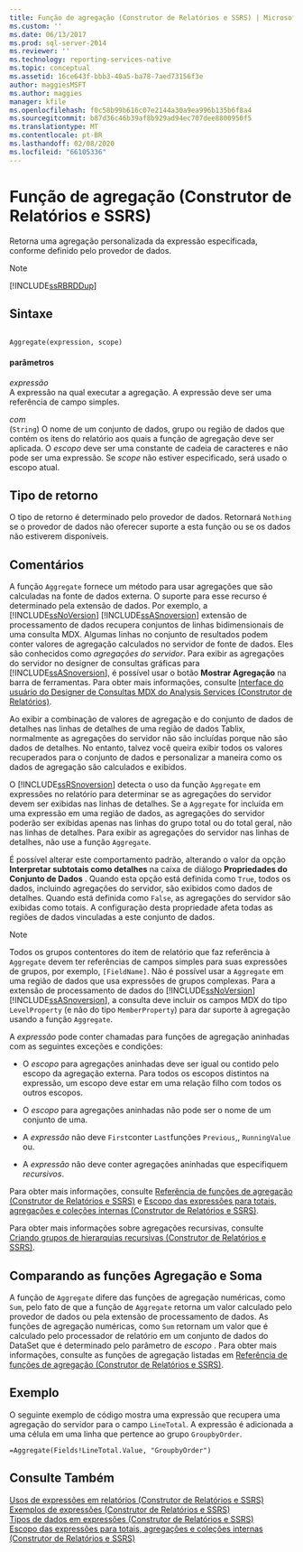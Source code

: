 ```yaml
---
title: Função de agregação (Construtor de Relatórios e SSRS) | Microsoft Docs
ms.custom: ''
ms.date: 06/13/2017
ms.prod: sql-server-2014
ms.reviewer: ''
ms.technology: reporting-services-native
ms.topic: conceptual
ms.assetid: 16ce643f-bbb3-40a5-ba78-7aed73156f3e
author: maggiesMSFT
ms.author: maggies
manager: kfile
ms.openlocfilehash: f0c58b99b616c07e2144a30a9ea996b135b6f8a4
ms.sourcegitcommit: b87d36c46b39af8b929ad94ec707dee8800950f5
ms.translationtype: MT
ms.contentlocale: pt-BR
ms.lasthandoff: 02/08/2020
ms.locfileid: "66105336"
---
```

# <a name="aggregate-function-report-builder-and-ssrs"></a>Função de agregação (Construtor de Relatórios e SSRS)
  Retorna uma agregação personalizada da expressão especificada, conforme definido pelo provedor de dados.  
  
> [!NOTE]  
>  [!INCLUDE[ssRBRDDup](../../includes/ssrbrddup-md.md)]  
  
## <a name="syntax"></a>Sintaxe  
  
```  
  
Aggregate(expression, scope)  
```  
  
#### <a name="parameters"></a>parâmetros  
 *expressão*  
 A expressão na qual executar a agregação. A expressão deve ser uma referência de campo simples.  
  
 *com*  
 (`String`) O nome de um conjunto de dados, grupo ou região de dados que contém os itens do relatório aos quais a função de agregação deve ser aplicada. O *escopo* deve ser uma constante de cadeia de caracteres e não pode ser uma expressão. Se *scope* não estiver especificado, será usado o escopo atual.  
  
## <a name="return-type"></a>Tipo de retorno  
 O tipo de retorno é determinado pelo provedor de dados. Retornará `Nothing` se o provedor de dados não oferecer suporte a esta função ou se os dados não estiverem disponíveis.  
  
## <a name="remarks"></a>Comentários  
 A função `Aggregate` fornece um método para usar agregações que são calculadas na fonte de dados externa. O suporte para esse recurso é determinado pela extensão de dados. Por exemplo, a [!INCLUDE[ssNoVersion](../../includes/ssnoversion-md.md)] [!INCLUDE[ssASnoversion](../../includes/ssasnoversion-md.md)] extensão de processamento de dados recupera conjuntos de linhas bidimensionais de uma consulta MDX. Algumas linhas no conjunto de resultados podem conter valores de agregação calculados no servidor de fonte de dados. Eles são conhecidos como *agregações do servidor*. Para exibir as agregações do servidor no designer de consultas gráficas para [!INCLUDE[ssASnoversion](../../includes/ssasnoversion-md.md)], é possível usar o botão **Mostrar Agregação** na barra de ferramentas. Para obter mais informações, consulte [Interface do usuário do Designer de Consultas MDX do Analysis Services &#40;Construtor de Relatórios&#41;](../analysis-services-mdx-query-designer-user-interface-report-builder.md).  
  
 Ao exibir a combinação de valores de agregação e do conjunto de dados de detalhes nas linhas de detalhes de uma região de dados Tablix, normalmente as agregações do servidor não são incluídas porque não são dados de detalhes. No entanto, talvez você queira exibir todos os valores recuperados para o conjunto de dados e personalizar a maneira como os dados de agregação são calculados e exibidos.  
  
 O [!INCLUDE[ssRSnoversion](../../includes/ssrsnoversion-md.md)] detecta o uso da função `Aggregate` em expressões no relatório para determinar se as agregações do servidor devem ser exibidas nas linhas de detalhes. Se a `Aggregate` for incluída em uma expressão em uma região de dados, as agregações do servidor poderão ser exibidas apenas nas linhas do grupo total ou do total geral, não nas linhas de detalhes. Para exibir as agregações do servidor nas linhas de detalhes, não use a função `Aggregate`.  
  
 É possível alterar este comportamento padrão, alterando o valor da opção **Interpretar subtotais como detalhes** na caixa de diálogo **Propriedades do Conjunto de Dados** . Quando esta opção está definida como `True`, todos os dados, incluindo agregações do servidor, são exibidos como dados de detalhes. Quando está definida como `False`, as agregações do servidor são exibidas como totais. A configuração desta propriedade afeta todas as regiões de dados vinculadas a este conjunto de dados.  
  
> [!NOTE]  
>  Todos os grupos contentores do item de relatório que faz referência à `Aggregate` devem ter referências de campos simples para suas expressões de grupos, por exemplo, `[FieldName]`. Não é possível usar a `Aggregate` em uma região de dados que usa expressões de grupos complexas. Para a extensão de processamento de dados do [!INCLUDE[ssNoVersion](../../includes/ssnoversion-md.md)][!INCLUDE[ssASnoversion](../../includes/ssasnoversion-md.md)], a consulta deve incluir os campos MDX do tipo `LevelProperty` (e não do tipo `MemberProperty`) para dar suporte à agregação usando a função `Aggregate`.  
  
 A *expressão* pode conter chamadas para funções de agregação aninhadas com as seguintes exceções e condições:  
  
-   O *escopo* para agregações aninhadas deve ser igual ou contido pelo escopo da agregação externa. Para todos os escopos distintos na expressão, um escopo deve estar em uma relação filho com todos os outros escopos.  
  
-   O *escopo* para agregações aninhadas não pode ser o nome de um conjunto de uma.  
  
-   A *expressão* não deve `First`conter `Last`funções `Previous`,, `RunningValue` ou.  
  
-   A *expressão* não deve conter agregações aninhadas que especifiquem *recursivos*.  
  
 Para obter mais informações, consulte [Referência de funções de agregação &#40;Construtor de Relatórios e SSRS&#41;](report-builder-functions-aggregate-functions-reference.md) e [Escopo das expressões para totais, agregações e coleções internas &#40;Construtor de Relatórios e SSRS&#41;](expression-scope-for-totals-aggregates-and-built-in-collections.md).  
  
 Para obter mais informações sobre agregações recursivas, consulte [Criando grupos de hierarquias recursivas &#40;Construtor de Relatórios e SSRS&#41;](creating-recursive-hierarchy-groups-report-builder-and-ssrs.md).  
  
## <a name="comparing-the-aggregate-and-sum-functions"></a>Comparando as funções Agregação e Soma  
 A função de `Aggregate` difere das funções de agregação numéricas, como `Sum`, pelo fato de que a função de `Aggregate` retorna um valor calculado pelo provedor de dados ou pela extensão de processamento de dados. As funções de agregação numéricas, como `Sum` retornam um valor que é calculado pelo processador de relatório em um conjunto de dados do DataSet que é determinado pelo parâmetro de *escopo* . Para obter mais informações, consulte as funções de agregação listadas em [Referência de funções de agregação &#40;Construtor de Relatórios e SSRS&#41;](report-builder-functions-aggregate-functions-reference.md).  
  
## <a name="example"></a>Exemplo  
 O seguinte exemplo de código mostra uma expressão que recupera uma agregação do servidor para o campo `LineTotal`. A expressão é adicionada a uma célula em uma linha que pertence ao grupo `GroupbyOrder`.  
  
```  
=Aggregate(Fields!LineTotal.Value, "GroupbyOrder")  
```  
  
## <a name="see-also"></a>Consulte Também  
 [Usos de expressões em relatórios &#40;Construtor de Relatórios e SSRS&#41;](expression-uses-in-reports-report-builder-and-ssrs.md)   
 [Exemplos de expressões &#40;Construtor de Relatórios e SSRS&#41;](expression-examples-report-builder-and-ssrs.md)   
 [Tipos de dados em expressões &#40;Construtor de Relatórios e SSRS&#41;](expressions-report-builder-and-ssrs.md)   
 [Escopo das expressões para totais, agregações e coleções internas &#40;Construtor de Relatórios e SSRS&#41;](expression-scope-for-totals-aggregates-and-built-in-collections.md)  
  
  
